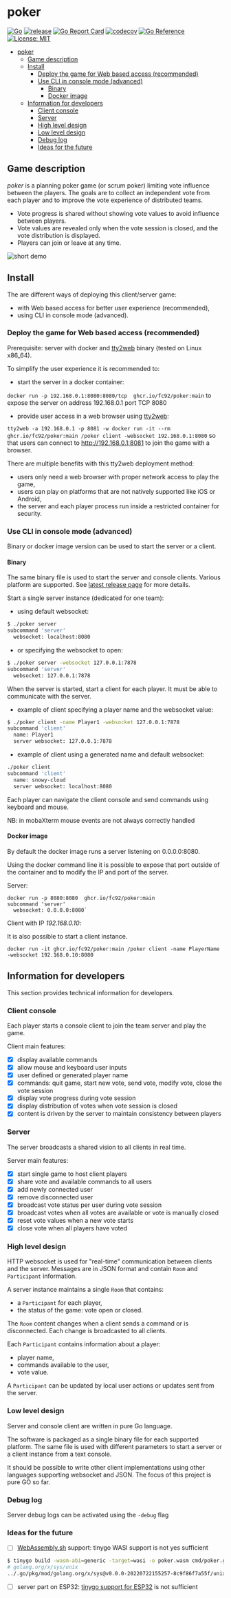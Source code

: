 # poker

[![Go](https://github.com/fc92/poker/actions/workflows/go.yml/badge.svg)](https://github.com/fc92/poker/actions/workflows/go.yml)
[![release](https://github.com/fc92/poker/actions/workflows/release.yaml/badge.svg)](https://github.com/fc92/poker/actions/workflows/release.yaml)
[![Go Report Card](https://goreportcard.com/badge/github.com/fc92/poker)](https://goreportcard.com/report/github.com/fc92/poker)
[![codecov](https://codecov.io/github/fc92/poker/branch/main/graph/badge.svg?token=R4OZKBC13P)](https://codecov.io/github/fc92/poker)
[![Go Reference](https://pkg.go.dev/badge/github.com/fc92/poker.svg)](https://pkg.go.dev/github.com/fc92/poker)
[![License: MIT](https://img.shields.io/badge/License-MIT-yellow.svg)](https://opensource.org/licenses/MIT)

- [poker](#poker)
  - [Game description](#game-description)
  - [Install](#install)
    - [Deploy the game for Web based access (recommended)](#deploy-the-game-for-web-based-access-recommended)
    - [Use CLI in console mode (advanced)](#use-cli-in-console-mode-advanced)
      - [Binary](#binary)
      - [Docker image](#docker-image)
  - [Information for developers](#information-for-developers)
    - [Client console](#client-console)
    - [Server](#server)
    - [High level design](#high-level-design)
    - [Low level design](#low-level-design)
    - [Debug log](#debug-log)
    - [Ideas for the future](#ideas-for-the-future)

## Game description

*poker* is a planning poker game (or scrum poker) limiting vote influence between the players. The goals are to collect an independent vote from each player and to improve the vote experience of distributed teams.

- Vote progress is shared without showing vote values to avoid influence between players.
- Vote values are revealed only when the vote session is closed, and the vote distribution is displayed.
- Players can join or leave at any time.

![short demo](4players.gif)

## Install

The are different ways of deploying this client/server game:

- with Web based access for better user experience (recommended),
- using CLI in console mode (advanced).

### Deploy the game for Web based access (recommended)

Prerequisite: server with docker and [tty2web](https://github.com/kost/tty2web) binary  (tested on Linux x86_64).

To simplify the user experience it is recommended to:

- start the server in a docker container:

```docker run -p 192.168.0.1:8080:8080/tcp  ghcr.io/fc92/poker:main```
to expose the server on address 192.168.0.1 port TCP 8080

- provide user access in a web browser using [tty2web](https://github.com/kost/tty2web):

```tty2web -a 192.168.0.1 -p 8081 -w docker run -it --rm  ghcr.io/fc92/poker:main /poker client -websocket 192.168.0.1:8080```
so that users can connect to <http://192.168.0.1:8081> to join the game with a browser.

There are multiple benefits with this tty2web deployment method:

- users only need a web browser with proper network access to play the game,
- users can play on platforms that are not natively supported like iOS or Android,
- the server and each player process run inside a restricted container for security.

### Use CLI in console mode (advanced)

Binary or docker image version can be used to start the server or a client.

#### Binary

The same binary file is used to start the server and console clients. Various platform are supported. See [latest release page](https://github.com/fc92/poker/releases/latest) for more details.

Start a single server instance (dedicated for one team):

- using default websocket:

```bash
$ ./poker server
subcommand 'server'
  websocket: localhost:8080
```

- or specifying the websocket to open:

```bash
$ ./poker server -websocket 127.0.0.1:7878
subcommand 'server'
  websocket: 127.0.0.1:7878
```

When the server is started, start a client for each player. It must be able to communicate with the server.

- example of client specifying a player name and the websocket value:

```bash
$ ./poker client -name Player1 -websocket 127.0.0.1:7878
subcommand 'client'
  name: Player1
  server websocket: 127.0.0.1:7878
```

- example of client using a generated name and default websocket:

```bash
./poker client
subcommand 'client'
  name: snowy-cloud
  server websocket: localhost:8080
```

Each player can navigate the client console and send commands using keyboard and mouse.

NB: in mobaXterm mouse events are not always correctly handled

#### Docker image

By default the docker image runs a server listening on 0.0.0.0:8080.

Using the docker command line it is possible to expose that port outside of the container and to modify the IP and port of the server.

Server:

```
docker run -p 8080:8080  ghcr.io/fc92/poker:main
subcommand 'server'
  websocket: 0.0.0.0:8080`
```

Client with IP *192.168.0.10*:

It is also possible to start a client instance.

```
docker run -it ghcr.io/fc92/poker:main /poker client -name PlayerName -websocket 192.168.0.10:8080
```

## Information for developers

This section provides technical information for developers.

### Client console

Each player starts a console client to join the team server and play the game.

Client main features:

- [X] display available commands
- [X] allow mouse and keyboard user inputs
- [X] user defined or generated player name
- [X] commands: quit game, start new vote, send vote, modify vote, close the vote session
- [X] display vote progress during vote session
- [X] display distribution of votes when vote session is closed
- [X] content is driven by the server to maintain consistency between players

### Server

The server broadcasts a shared vision to all clients in real time.

Server main features:

- [X] start single game to host client players
- [X] share vote and available commands to all users
- [X] add newly connected user
- [X] remove disconnected user
- [X] broadcast vote status per user during vote session
- [X] broadcast votes when all votes are available or vote is manually closed
- [X] reset vote values when a new vote starts
- [X] close vote when all players have voted

### High level design

HTTP websocket is used for "real-time" communication between clients and the server. Messages are in JSON format and contain `Room` and `Participant` information.

A server instance maintains a single `Room` that contains:

- a `Participant` for each player,
- the status of the game: vote open or closed.

The `Room` content changes when a client sends a command or is disconnected. Each change is broadcasted to all clients.

Each `Participant` contains information about a player:

- player name,
- commands available to the user,
- vote value.

A `Participant` can be updated by local user actions or updates sent from the server.

### Low level design

Server and console client are written in pure Go language.

The software is packaged as a single binary file for each supported platform. The same file is used with different parameters to start a server or a client instance from a text console.

It should be possible to write other client implementations using other languages supporting websocket and JSON. The focus of this project is pure GO so far.

### Debug log

Server debug logs can be activated using the `-debug` flag

### Ideas for the future

- [ ] [WebAssembly.sh](https://webassembly.sh) support: tinygo WASI support is not yes sufficient

```bash
$ tinygo build -wasm-abi=generic -target=wasi -o poker.wasm cmd/poker.go 
# golang.org/x/sys/unix
../.go/pkg/mod/golang.org/x/sys@v0.0.0-20220722155257-8c9f86f7a55f/unix/syscall_unix.go:526:17: Exec not declared by package syscall
```

- [ ] server part on ESP32: [tinygo support for ESP32](https://tinygo.org/docs/reference/microcontrollers/esp32-coreboard-v2) is not sufficient
